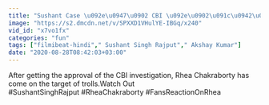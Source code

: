 ```yaml
---
title: "Sushant Case \u092e\u0947\u0902 CBI \u092e\u0902\u091c\u0942\u0930\u0940 \u092e\u093f\u0932\u0924\u0947 \u0939\u0940 \u0938\u094b\u0936\u0932 \u092e\u0940\u0921\u093f\u092f\u093e \u092a\u0930 Troll \u0939\u0941\u0908\u0902 Rhea Chakraborty FilmiBeat"
image: "https://s2.dmcdn.net/v/SPXXD1VHulYE-IBGq/x240"
vid_id: "x7vo1fx"
categories: "fun"
tags: ["filmibeat-hindi"," Sushant Singh Rajput"," Akshay Kumar"]
date: "2020-08-28T08:42:03+03:00"
---
```

After getting the approval of the CBI investigation, Rhea Chakraborty has come on the target of trolls.Watch Out   <br>#SushantSinghRajput #RheaChakraborty #FansReactionOnRhea
